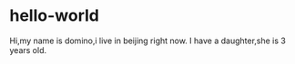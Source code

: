 # hello-world
Hi,my name is domino,i live in beijing right now.
I have a daughter,she is 3 years old.
